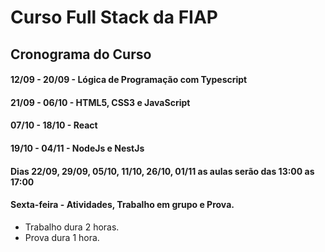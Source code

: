 # Curso Full Stack da FIAP

## Cronograma do Curso

#### 12/09 - 20/09 - Lógica de Programação com Typescript

#### 21/09 - 06/10 - HTML5, CSS3 e JavaScript

#### 07/10 - 18/10 - React

#### 19/10 - 04/11 - NodeJs e NestJs

#### Dias 22/09, 29/09, 05/10, 11/10, 26/10, 01/11 as aulas serão das 13:00 as 17:00

#### Sexta-feira - Atividades, Trabalho em grupo e Prova.
- Trabalho dura 2 horas.
- Prova dura 1 hora.